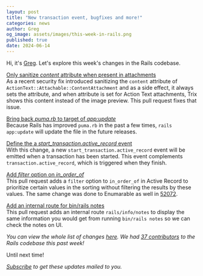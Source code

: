 ```yaml
---
layout: post
title: "New transaction event, bugfixes and more!"
categories: news
author: Greg
og_image: assets/images/this-week-in-rails.png
published: true
date: 2024-06-14
---
```



Hi, it's [Greg](https://greg.molnar.io). Let's explore this week's changes in the Rails codebase.

[Only sanitize _content_ attribute when present in attachments](https://github.com/rails/rails/pull/52093)  
As a recent security fix introduced sanitizing the `content` attribute
of `ActionText::Attachable::ContentAttachment` and as a side effect, it always
sets the attribute, and when attribute is set for Action Text attachments, Trix shows this
content instead of the image preview. This pull request fixes that issue. 

[Bring back _puma.rb_ to target of _app:update_](https://github.com/rails/rails/pull/52086)  
Because Rails has improved `puma.rb` in the past a few times, `rails app:update`
will update the file in the future releases.

[Define the a _start_transaction.active_record_ event](https://github.com/rails/rails/pull/52080)  
With this change, a new `start_transaction.active_record` event will be emitted
when a transaction has been started. This event complements
`transaction.active_record`, which is triggered when they finish.

[Add _filter_ option on _in_order_of_](https://github.com/rails/rails/pull/51761)  
This pull request adds a `filter` option to `in_order_of` in Active Record to
prioritize certain values in the sorting without filtering the results by these
values. The same change was done to Enumarable as well in
[52072](https://github.com/rails/rails/pull/52072).

[Add an internal route for bin/rails notes](https://github.com/rails/rails/pull/49240)  
This pull request adds an internal route `rails/info/notes` to display the same
information you would get from running `bin/rails notes` so we can check the
notes on UI.

_You can view the whole list of changes [here](https://github.com/rails/rails/compare/@%7B2024-06-07%7D...main@%7B2024-06-14%7D)._
_We had [37 contributors](https://contributors.rubyonrails.org/contributors/in-time-window/20240607-20240614) to the Rails codebase this past week!_

Until next time!

_[Subscribe](https://world.hey.com/this.week.in.rails) to get these updates mailed to you._
